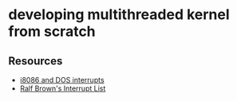 # developing multithreaded kernel from scratch

## Resources
- [i8086 and DOS interrupts](http://www.gabrielececchetti.it/Teaching/CalcolatoriElettronici/Docs/i8086_and_DOS_interrupts.pdf)
- [Ralf Brown's Interrupt List](https://www.ctyme.com/rbrown.htm)